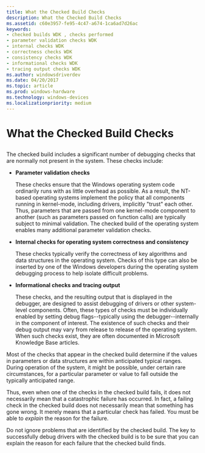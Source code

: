 ```yaml
---
title: What the Checked Build Checks
description: What the Checked Build Checks
ms.assetid: c60e3957-fe95-4c47-a674-1ca6ad7d26ac
keywords:
- checked builds WDK , checks performed
- parameter validation checks WDK
- internal checks WDK
- correctness checks WDK
- consistency checks WDK
- informational checks WDK
- tracing output checks WDK
ms.author: windowsdriverdev
ms.date: 04/20/2017
ms.topic: article
ms.prod: windows-hardware
ms.technology: windows-devices
ms.localizationpriority: medium
---
```


# What the Checked Build Checks


## <span id="ddk_what_the_checked_build_checks_tools"></span><span id="DDK_WHAT_THE_CHECKED_BUILD_CHECKS_TOOLS"></span>


The checked build includes a significant number of debugging checks that are normally not present in the system. These checks include:

-   **Parameter validation checks**

    These checks ensure that the Windows operating system code ordinarily runs with as little overhead as possible. As a result, the NT-based operating systems implement the policy that all components running in kernel-mode, including drivers, implicitly "trust" each other. Thus, parameters that are passed from one kernel-mode component to another (such as parameters passed on function calls) are typically subject to minimal validation. The checked build of the operating system enables many additional parameter validation checks.

-   **Internal checks for operating system correctness and consistency**

    These checks typically verify the correctness of key algorithms and data structures in the operating system. Checks of this type can also be inserted by one of the Windows developers during the operating system debugging process to help isolate difficult problems.

-   **Informational checks and tracing output**

    These checks, and the resulting output that is displayed in the debugger, are designed to assist debugging of drivers or other system-level components. Often, these types of checks must be individually enabled by setting debug flags--typically using the debugger--internally in the component of interest. The existence of such checks and their debug output may vary from release to release of the operating system. When such checks exist, they are often documented in Microsoft Knowledge Base articles.

Most of the checks that appear in the checked build determine if the values in parameters or data structures are within anticipated typical ranges. During operation of the system, it might be possible, under certain rare circumstances, for a particular parameter or value to fall outside the typically anticipated range.

Thus, even when one of the checks in the checked build fails, it does not necessarily mean that a catastrophic failure has occurred. In fact, a failing check in the checked build does not necessarily mean that something has gone wrong. It merely means that a particular check has failed. You must be able to *explain* the reason for the failure.

Do not ignore problems that are identified by the checked build. The key to successfully debug drivers with the checked build is to be sure that you can explain the reason for each failure that the checked build finds.

 

 





